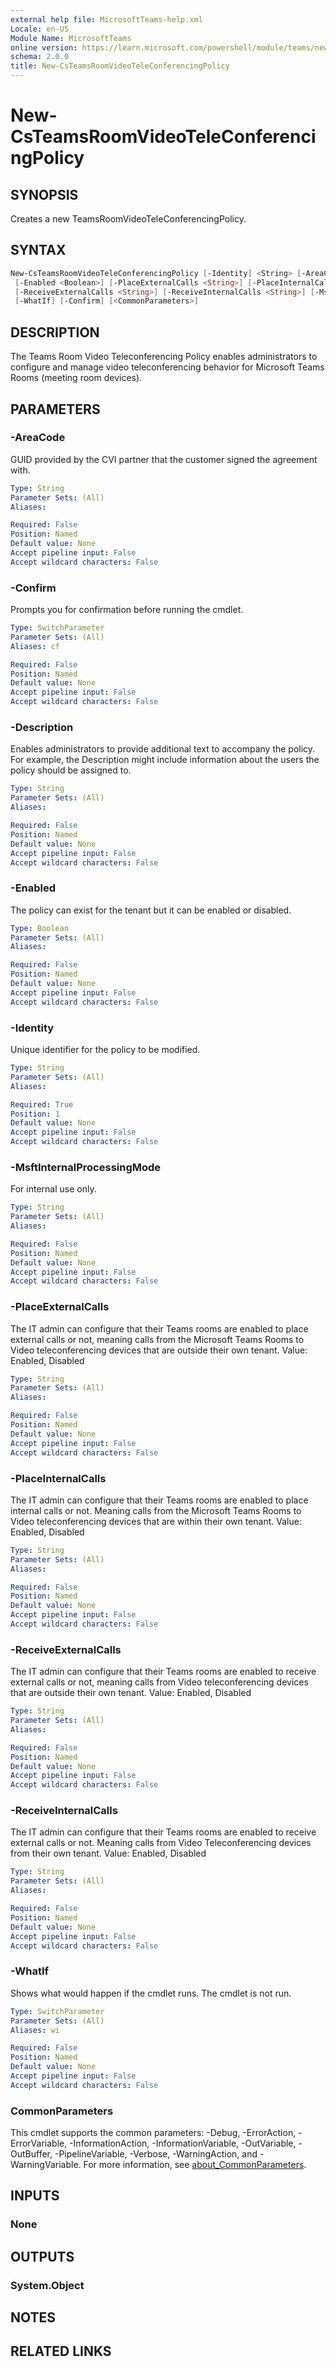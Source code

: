 ```yaml
---
external help file: MicrosoftTeams-help.xml
Locale: en-US
Module Name: MicrosoftTeams
online version: https://learn.microsoft.com/powershell/module/teams/new-csteamsroomvideoteleconferencingpolicy
schema: 2.0.0
title: New-CsTeamsRoomVideoTeleConferencingPolicy
---
```


# New-CsTeamsRoomVideoTeleConferencingPolicy

## SYNOPSIS

Creates a new TeamsRoomVideoTeleConferencingPolicy.

## SYNTAX

```powershell
New-CsTeamsRoomVideoTeleConferencingPolicy [-Identity] <String> [-AreaCode <String>] [-Description <String>]
 [-Enabled <Boolean>] [-PlaceExternalCalls <String>] [-PlaceInternalCalls <String>]
 [-ReceiveExternalCalls <String>] [-ReceiveInternalCalls <String>] [-MsftInternalProcessingMode <String>]
 [-WhatIf] [-Confirm] [<CommonParameters>]
```

## DESCRIPTION

The Teams Room Video Teleconferencing Policy enables administrators to configure and manage video teleconferencing behavior for Microsoft Teams Rooms (meeting room devices).

## PARAMETERS

### -AreaCode

GUID provided by the CVI partner that the customer signed the agreement with.

```yaml
Type: String
Parameter Sets: (All)
Aliases:

Required: False
Position: Named
Default value: None
Accept pipeline input: False
Accept wildcard characters: False
```

### -Confirm

Prompts you for confirmation before running the cmdlet.

```yaml
Type: SwitchParameter
Parameter Sets: (All)
Aliases: cf

Required: False
Position: Named
Default value: None
Accept pipeline input: False
Accept wildcard characters: False
```

### -Description

Enables administrators to provide additional text to accompany the policy. For example, the Description might include information about the users the policy should be assigned to.

```yaml
Type: String
Parameter Sets: (All)
Aliases:

Required: False
Position: Named
Default value: None
Accept pipeline input: False
Accept wildcard characters: False
```

### -Enabled

The policy can exist for the tenant but it can be enabled or disabled.

```yaml
Type: Boolean
Parameter Sets: (All)
Aliases:

Required: False
Position: Named
Default value: None
Accept pipeline input: False
Accept wildcard characters: False
```

### -Identity

Unique identifier for the policy to be modified.

```yaml
Type: String
Parameter Sets: (All)
Aliases:

Required: True
Position: 1
Default value: None
Accept pipeline input: False
Accept wildcard characters: False
```

### -MsftInternalProcessingMode

For internal use only.

```yaml
Type: String
Parameter Sets: (All)
Aliases:

Required: False
Position: Named
Default value: None
Accept pipeline input: False
Accept wildcard characters: False
```

### -PlaceExternalCalls

The IT admin can configure that their Teams rooms are enabled to place external calls or not, meaning calls from the Microsoft Teams Rooms to Video teleconferencing devices that are outside their own tenant.
Value: Enabled, Disabled

```yaml
Type: String
Parameter Sets: (All)
Aliases:

Required: False
Position: Named
Default value: None
Accept pipeline input: False
Accept wildcard characters: False
```

### -PlaceInternalCalls

The IT admin can configure that their Teams rooms are enabled to place internal calls or not. Meaning calls from the Microsoft Teams Rooms to Video teleconferencing devices that are within their own tenant.
Value: Enabled, Disabled

```yaml
Type: String
Parameter Sets: (All)
Aliases:

Required: False
Position: Named
Default value: None
Accept pipeline input: False
Accept wildcard characters: False
```

### -ReceiveExternalCalls

The IT admin can configure that their Teams rooms are enabled to receive external calls or not, meaning calls from Video teleconferencing devices that are outside their own tenant.
Value: Enabled, Disabled

```yaml
Type: String
Parameter Sets: (All)
Aliases:

Required: False
Position: Named
Default value: None
Accept pipeline input: False
Accept wildcard characters: False
```

### -ReceiveInternalCalls

The IT admin can configure that their Teams rooms are enabled to receive external calls or not. Meaning calls from Video Teleconferencing devices from their own tenant.
Value: Enabled, Disabled

```yaml
Type: String
Parameter Sets: (All)
Aliases:

Required: False
Position: Named
Default value: None
Accept pipeline input: False
Accept wildcard characters: False
```

### -WhatIf

Shows what would happen if the cmdlet runs.
The cmdlet is not run.

```yaml
Type: SwitchParameter
Parameter Sets: (All)
Aliases: wi

Required: False
Position: Named
Default value: None
Accept pipeline input: False
Accept wildcard characters: False
```

### CommonParameters

This cmdlet supports the common parameters: -Debug, -ErrorAction, -ErrorVariable, -InformationAction, -InformationVariable, -OutVariable, -OutBuffer, -PipelineVariable, -Verbose, -WarningAction, and -WarningVariable. For more information, see [about_CommonParameters](http://go.microsoft.com/fwlink/?LinkID=113216).

## INPUTS

### None

## OUTPUTS

### System.Object

## NOTES

## RELATED LINKS
